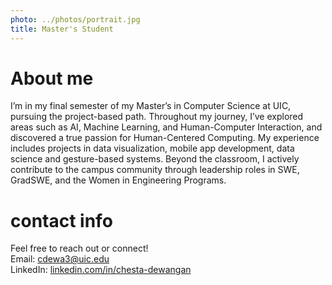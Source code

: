 ```yaml
---
photo: ../photos/portrait.jpg
title: Master's Student
---
```

# About me
I’m in my final semester of my Master’s in Computer Science at UIC, pursuing the project-based path. Throughout my journey, I’ve explored areas such as AI, Machine Learning, and Human-Computer Interaction, and discovered a true passion for Human-Centered Computing. My experience includes projects in data visualization, mobile app development, data science and gesture-based systems. Beyond the classroom, I actively contribute to the campus community through leadership roles in SWE, GradSWE, and the Women in Engineering Programs.


# contact info
Feel free to reach out or connect!\
Email: [cdewa3@uic.edu](cdewa3@uic.edu)\
LinkedIn: [linkedin.com/in/chesta-dewangan](https://www.linkedin.com/in/chesta-dewangan/)